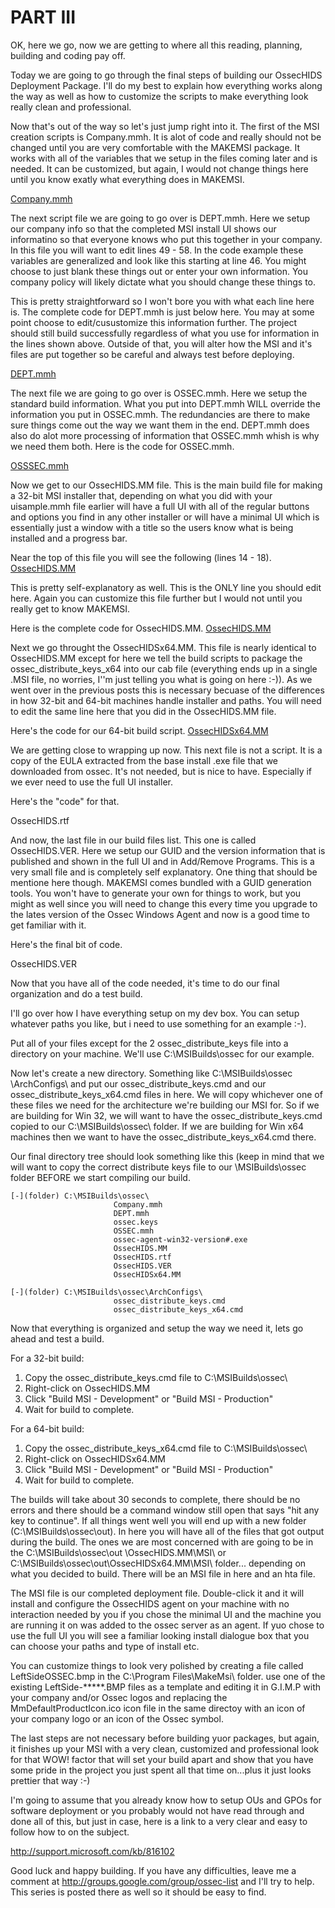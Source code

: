 PART III
========
OK, here we go, now we are getting to where all this reading, 
planning, building and coding pay off. 

Today we are going to go through the final steps of building our 
OssecHIDS Deployment Package.  I'll do my best to explain how 
everything works along the way as well as how to customize the scripts 
to make everything look really clean and professional. 

Now that's out of the way so let's just jump right into it.  The first 
of the MSI creation scripts is Company.mmh.  It is alot of code and 
really should not be changed until you are very comfortable with the 
MAKEMSI package.  It works with all of the variables that we setup in 
the files coming later and is needed.  It can be customized, but 
again, I would not change things here until you know exatly what 
everything does in MAKEMSI. 

[Company.mmh](https://github.com/avisri/OssecWinAgent/blob/master/Company.mmh)


The next script file we are going to go over is DEPT.mmh.  Here we 
setup our company info so that the completed MSI install UI shows our 
informatino so that everyone knows who put this together in your 
company.  In this file you will want to edit lines 49 - 58.  In the 
code example these variables are generalized and look like this 
starting at line 46.  You might choose to just blank these things out 
or enter your own information.  You company policy will likely dictate 
what you should change these things to. 



This is pretty straightforward so I won't bore you with what each line 
here is.  The complete code for DEPT.mmh is just below here.  You may 
at some point choose to edit/cusustomize this information further. 
The project should still build successfully regardless of what you use 
for information in the lines shown above.  Outside of that, you will 
alter how the MSI and it's files are put together so be careful and 
always test before deploying. 

[DEPT.mmh](https://github.com/avisri/OssecWinAgent/blob/master/DEPT.mmh)

The next file we are going to go over is OSSEC.mmh.  Here we setup the 
standard build information.  What you put into DEPT.mmh WILL override 
the information you put in OSSEC.mmh.  The redundancies are there to 
make sure things come out the way we want them in the end.  DEPT.mmh 
does also do alot more processing of information that OSSEC.mmh whish 
is why we need them both.  Here is the code for OSSEC.mmh. 



[OSSSEC.mmh](https://github.com/avisri/OssecWinAgent/blob/master/OSSSEC.mmh)
 
Now we get to our OssecHIDS.MM file.  This is the main build file for 
making a 32-bit MSI installer that, depending on what you did with 
your uisample.mmh file earlier will have a full UI with all of the 
regular buttons and options you find in any other installer or will 
have a minimal UI which is essentially just a window with a title so 
the users know what is being installed and a progress bar. 


Near the top of this file you will see the following (lines 14 - 18). 
[OssecHIDS.MM](https://github.com/avisri/OssecWinAgent/blob/master/OssecHIDS.MM)


This is pretty self-explanatory as well.  This is the ONLY line you 
should edit here.  Again you can customize this file further but I 
would not until you really get to know MAKEMSI. 

Here is the complete code for OssecHIDS.MM. 
[OssecHIDS.MM](https://github.com/avisri/OssecWinAgent/blob/master/OssecHIDS.MM)



Next we go throught the OssecHIDSx64.MM.  This file is nearly 
identical to OssecHIDS.MM except for here we tell the build scripts to 
package the ossec_distribute_keys_x64 into our cab file (everything 
ends up in a single .MSI file, no worries, I''m just telling you what 
is going on here :-)).  As we went over in the previous posts this is 
necessary becuase of the differences in how 32-bit and 64-bit machines 
handle installer and paths.  You will need to edit the same line here 
that you did in the OssecHIDS.MM file. 

Here's the code for our 64-bit build script. 
[OssecHIDSx64.MM](https://github.com/avisri/OssecWinAgent/blob/master/OssecHIDSx64.MM)



We are getting close to wrapping up now.  This next file is not a 
script.  It is a copy of the EULA extracted from the base install .exe 
file that we downloaded from ossec.  It's not needed, but is nice to 
have.  Especially if we ever need to use the full UI installer. 

Here's the "code" for that. 

OssecHIDS.rtf 


And now, the last file in our build files list.  This one is called 
OssecHIDS.VER.  Here we setup our GUID and the version information 
that is published and shown in the full UI and in Add/Remove 
Programs.  This is a very small file and is completely self 
explanatory.  One thing that should be mentione here though.  MAKEMSI 
comes bundled with a GUID generation tools.  You won't have to 
generate your own for things to work, but you might as well since you 
will need to change this every time you upgrade to the lates version 
of the Ossec Windows Agent and now is a good time to get familiar with 
it. 

Here's the final bit of code. 

OssecHIDS.VER 


Now that you have all of the code needed, it's time to do our final 
organization and do a test build. 

I'll go over how I have everything setup on my dev box.  You can setup 
whatever paths you like, but i need to use something for an 
example :-). 

Put all of your files except for the 2 ossec_distribute_keys file into 
a directory on your machine.  We'll use C:\MSIBuilds\ossec for our 
example. 

Now let's create a new directory.  Something like C:\MSIBuilds\ossec 
\ArchConfigs\ and put our ossec_distribute_keys.cmd and our 
ossec_distribute_keys_x64.cmd files in here.  We will copy whichever 
one of these files we need for the architecture we're building our MSI 
for.  So if we are building for Win 32, we will want to have the 
ossec_distribute_keys.cmd copied to our C:\MSIBuilds\ossec\ folder. 
If we are building for Win x64 machines then we want to have the 
ossec_distribute_keys_x64.cmd there. 

Our final directory tree should look something like this (keep in mind 
that we will want to copy the correct distribute keys file to our 
\MSIBuilds\ossec folder BEFORE we start compiling our build. 

```
[-](folder) C:\MSIBuilds\ossec\ 
                       Company.mmh 
                       DEPT.mmh 
                       ossec.keys 
                       OSSEC.mmh 
                       ossec-agent-win32-version#.exe 
                       OssecHIDS.MM 
                       OssecHIDS.rtf 
                       OssecHIDS.VER 
                       OssecHIDSx64.MM 

[-](folder) C:\MSIBuilds\ossec\ArchConfigs\ 
                       ossec_distribute_keys.cmd 
                       ossec_distribute_keys_x64.cmd 
```


Now that everything is organized and setup the way we need it, lets go 
ahead and test a build. 

For a 32-bit build: 

  1. Copy the ossec_distribute_keys.cmd file to C:\MSIBuilds\ossec\ 
  2. Right-click on OssecHIDS.MM 
  3. Click "Build MSI - Development" or "Build MSI - Production" 
  4. Wait for build to complete. 

For a 64-bit build: 

  1. Copy the ossec_distribute_keys_x64.cmd file to C:\MSIBuilds\ossec\ 
  2. Right-click on OssecHIDSx64.MM 
  3. Click "Build MSI - Development" or "Build MSI - Production" 
  4. Wait for build to complete. 

The builds will take about 30 seconds to complete, there should be no 
errors and there should be a command window still open that says "hit 
any key to continue".  If all things went well you will end up with a 
new folder (C:\MSIBuilds\ossec\out\).  In here you will have all of 
the files that got output during the build.  The ones we are most 
concerned with are going to be in the C:\MSIBuilds\ossec\out 
\OssecHIDS.MM\MSI\ or C:\MSIBuilds\ossec\out\OssecHIDSx64.MM\MSI\ 
folder... depending on what you decided to build.  There will be an 
MSI file in here and an hta file. 

The MSI file is our completed deployment file.  Double-click it and it 
will install and configure the OssecHIDS agent on your machine with no 
interaction needed by you if you chose the minimal UI and the machine 
you are running it on was added to the ossec server as an agent.  If 
yuo chose to use the full UI you will see a familiar looking install 
dialogue box that you can choose your paths and type of install etc. 

You can customize things to look very polished by creating a file 
called LeftSideOSSEC.bmp in the C:\Program Files\MakeMsi\ folder.  use 
one of the existing LeftSide-*****.BMP files as a template and editing 
it in G.I.M.P with your company and/or Ossec logos and replacing the 
MmDefaultProductIcon.ico icon file in the same directoy with an icon 
of your company logo or an icon of the Ossec symbol. 

The last steps are not necessary before building yuor packages, but 
again, it finishes up your MSI with a very clean, customized and 
professional look for that WOW! factor that will set your build apart 
and show that you  have some pride in the project you just spent all 
that time on...plus it just looks prettier that way :-) 

I'm going to assume that you already know how to setup OUs and GPOs 
for software deployment or you probably would not have read through 
and done all of this, but just in case, here is a link to a very clear 
and easy to follow how to on the subject. 

http://support.microsoft.com/kb/816102 

Good luck and happy building.  If you have any difficulties, leave me 
a comment at http://groups.google.com/group/ossec-list and I'll try to 
help.  This series is posted there as well so it should be easy to 
find. 



